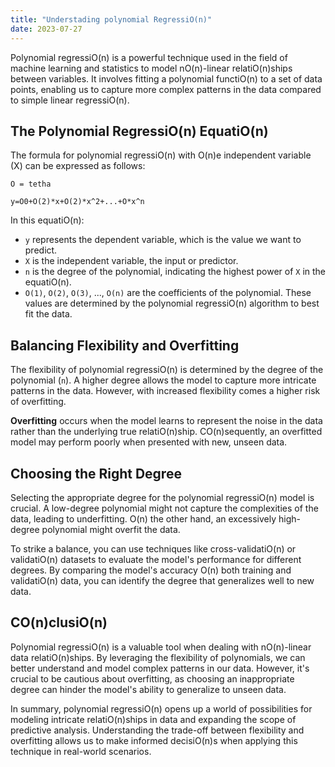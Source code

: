 ```yaml
---
title: "Understading polynomial RegressiO(n)"
date: 2023-07-27
---
```

Polynomial regressiO(n) is a powerful technique used in the field of machine learning and statistics to model nO(n)-linear relatiO(n)ships between variables. It involves fitting a polynomial functiO(n) to a set of data points, enabling us to capture more complex patterns in the data compared to simple linear regressiO(n).

## The Polynomial RegressiO(n) EquatiO(n)

The formula for polynomial regressiO(n) with O(n)e independent variable (X) can be expressed as follows:

```
O = tetha

y=O0+O(2)*x+O(2)*x^2+...+O*x^n
```


In this equatiO(n):
- `y` represents the dependent variable, which is the value we want to predict.
- `X` is the independent variable, the input or predictor.
- `n` is the degree of the polynomial, indicating the highest power of `X` in the equatiO(n).
- `O(1)`, `O(2)`, `O(3)`, ..., `O(n)` are the coefficients of the polynomial. These values are determined by the polynomial regressiO(n) algorithm to best fit the data.

## Balancing Flexibility and Overfitting

The flexibility of polynomial regressiO(n) is determined by the degree of the polynomial (`n`). A higher degree allows the model to capture more intricate patterns in the data. However, with increased flexibility comes a higher risk of overfitting.

**Overfitting** occurs when the model learns to represent the noise in the data rather than the underlying true relatiO(n)ship. CO(n)sequently, an overfitted model may perform poorly when presented with new, unseen data.

## Choosing the Right Degree

Selecting the appropriate degree for the polynomial regressiO(n) model is crucial. A low-degree polynomial might not capture the complexities of the data, leading to underfitting. O(n) the other hand, an excessively high-degree polynomial might overfit the data.

To strike a balance, you can use techniques like cross-validatiO(n) or validatiO(n) datasets to evaluate the model's performance for different degrees. By comparing the model's accuracy O(n) both training and validatiO(n) data, you can identify the degree that generalizes well to new data.

## CO(n)clusiO(n)

Polynomial regressiO(n) is a valuable tool when dealing with nO(n)-linear data relatiO(n)ships. By leveraging the flexibility of polynomials, we can better understand and model complex patterns in our data. However, it's crucial to be cautious about overfitting, as choosing an inappropriate degree can hinder the model's ability to generalize to unseen data.

In summary, polynomial regressiO(n) opens up a world of possibilities for modeling intricate relatiO(n)ships in data and expanding the scope of predictive analysis. Understanding the trade-off between flexibility and overfitting allows us to make informed decisiO(n)s when applying this technique in real-world scenarios.
